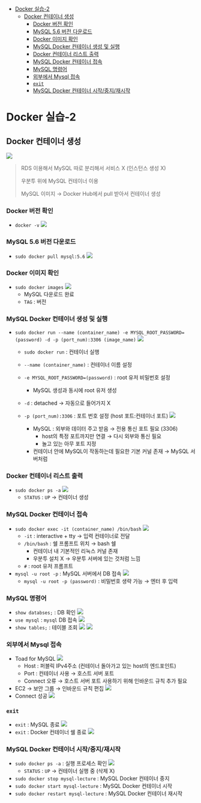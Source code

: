 - [Docker 실습-2](#docker-실습-2)
  - [Docker 컨테이너 생성](#docker-컨테이너-생성)
    - [Docker 버전 확인](#docker-버전-확인)
    - [MySQL 5.6 버전 다운로드](#mysql-56-버전-다운로드)
    - [Docker 이미지 확인](#docker-이미지-확인)
    - [MySQL Docker 컨테이너 생성 및 실행](#mysql-docker-컨테이너-생성-및-실행)
    - [Docker 컨테이너 리스트 출력](#docker-컨테이너-리스트-출력)
    - [MySQL Docker 컨테이너 접속](#mysql-docker-컨테이너-접속)
    - [MySQL 명령어](#mysql-명령어)
    - [외부에서 Mysql 접속](#외부에서-mysql-접속)
    - [`exit`](#exit)
    - [MySQL Docker 컨테이너 시작/중지/재시작](#mysql-docker-컨테이너-시작중지재시작)

# Docker 실습-2

## Docker 컨테이너 생성

![](imgs/img08.png)

> RDS 이용해서 MySQL 따로 분리해서 서비스 X (인스턴스 생성 X)
>
> 우분투 위에 MySQL 컨테이너 이용
>
> MySQL 이미지 → Docker Hub에서 pull 받아서 컨테이너 생성

### Docker 버전 확인

- `docker -v`
  ![](imgs/img09.png)

### MySQL 5.6 버전 다운로드

- `sudo docker pull mysql:5.6`
  ![](imgs/img10.png)

### Docker 이미지 확인

- `sudo docker images`
  ![](imgs/img11.png)
  - MySQL 다운로드 완료
  - `TAG` : 버전

### MySQL Docker 컨테이너 생성 및 실행

- `sudo docker run --name (container_name) -e MYSQL_ROOT_PASSWORD=(password) -d -p (port_num):3306 (image_name)`
  ![](imgs/img12.png)
  - `sudo docker run` : 컨테이너 실행
  - `--name (container_name)` : 컨테이너 이름 설정
  - `-e MYSQL_ROOT_PASSWORD=(password)` : root 유저 비밀번호 설정
    - MySQL 생성과 동시에 root 유저 생성
  - `-d` : detached → 자동으로 들어가지 X
  - `-p (port_num):3306` : 포트 번호 설정 (host 포트:컨테이너 포트)
    ![](imgs/img13.png)

    - MySQL : 외부와 데이터 주고 받음 → 전용 통신 포트 필요 (3306)
      - host의 특정 포트까지만 연결 → 다시 외부와 통신 필요
      - 놀고 있는 아무 포트 지정
    - 컨테이너 안에 MySQL이 작동하는데 필요한 기본 커널 존재 → MySQL 서버처럼

### Docker 컨테이너 리스트 출력

- `sudo docker ps -a`
  ![](imgs/img14.png)
  - `STATUS` : `UP` → 컨테이너 생성

### MySQL Docker 컨테이너 접속

- `sudo docker exec -it (container_name) /bin/bash`
  ![](imgs/img15.png)
  - `-it` : interactive + tty → 입력 컨테이너로 전달
  - `/bin/bash` : 쉘 프롬프트 위치 → bash 쉘
    - 컨테이너 내 기본적인 리눅스 커널 존재
    - 우분투 설치 X → 우분투 서버에 있는 것처럼 느낌
  - `#` : root 유저 프롬프트
- `mysql -u root -p` : MySQL 서버에서 DB 접속
  ![](imgs/img16.png)
  - `mysql -u root -p (password)` : 비밀번호 생략 가능 → 엔터 후 입력

### MySQL 명령어

- `show databses;` : DB 확인
  ![](imgs/img17.png)
- `use mysql` : `mysql` DB 접속
  ![](imgs/img18.png)
- `show tables;` : 테이블 조회
  ![](imgs/img19.png)
  ![](imgs/img20.png)

### 외부에서 Mysql 접속

- Toad for MySQL
  ![](imgs/img21.png)
  - Host : 퍼블릭 IPv4주소 (컨테이너 돌아가고 있는 host의 엔드포인트)
  - Port : 컨테이너 사용 → 호스트 서버 포트
  - Connect 오류 → 호스트 서버 포트 사용하기 위해 인바운드 규칙 추가 필요
- EC2 → 보안 그룹 → 인바운드 규칙 편집
  ![](imgs/img22.png)
- Connect 성공
  ![](imgs/img23.png)

### `exit`

- `exit` : MySQL 종료
  ![](imgs/img24.png)
- `exit` : Docker 컨테이너 쉘 종료
  ![](imgs/img25.png)

### MySQL Docker 컨테이너 시작/중지/재시작

- `sudo docker ps -a` : 실행 프로세스 확인
  ![](imgs/img26.png)
  - `STATUS` : `UP` → 컨테이너 실행 중 (삭제 X)
- `sudo docker stop mysql-lecture` : MySQL Docker 컨테이너 중지
- `sudo docker start mysql-lecture` : MySQL Docker 컨테이너 시작
- `sudo docker restart mysql-lecture` : MySQL Docker 컨테이너 재시작
